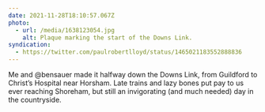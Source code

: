 ```yaml
---
date: 2021-11-28T18:10:57.067Z
photo:
  - url: /media/1638123054.jpg
    alt: Plaque marking the start of the Downs Link.
syndication:
  - https://twitter.com/paulrobertlloyd/status/1465021183552888836
---
```

Me and @bensauer made it halfway down the Downs Link, from Guildford to Christ’s Hospital near Horsham. Late trains and lazy bones put pay to us ever reaching Shoreham, but still an invigorating (and much needed) day in the countryside.
